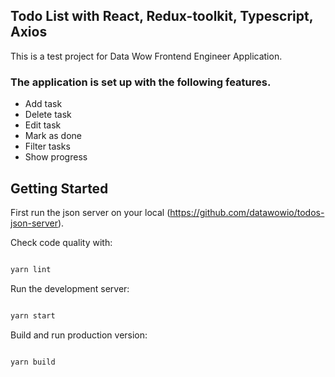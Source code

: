 
## Todo List with React, Redux-toolkit, Typescript, Axios

This is a test project for Data Wow Frontend Engineer Application.

### The application is set up with the following features.

- Add task
- Delete task
- Edit task
- Mark as done
- Filter tasks
- Show progress

## Getting Started

First run the json server on your local
(https://github.com/datawowio/todos-json-server).

Check code quality with:

```bash

yarn lint

```

Run the development server:

```bash

yarn start

```

Build and run production version:

```bash

yarn build

```
